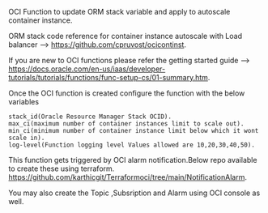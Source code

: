 OCI Function to update ORM stack variable and apply to autoscale container instance.

ORM stack code reference for container instance autoscale with Load balancer --> https://github.com/cpruvost/ocicontinst. 

If you are new to OCI functions please refer the getting started guide --> https://docs.oracle.com/en-us/iaas/developer-tutorials/tutorials/functions/func-setup-cs/01-summary.htm. 

Once the OCI function is created configure the function with the below variables

    stack_id(Oracle Resource Manager Stack OCID). 
    max_ci(maximum number of container instances limit to scale out). 
    min_ci(minimum number of container instance limit below which it wont scale in). 
    log-level(Function logging level Values allowed are 10,20,30,40,50).
    
    
 This function gets triggered by OCI alarm notification.Below repo available to create these using terraform.
 https://github.com/karthicgit/Terraformoci/tree/main/NotificationAlarm. 
 
 You may also create the Topic ,Subsription and Alarm using OCI console as well. 
 
 
 
 
